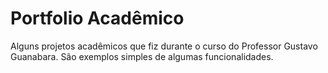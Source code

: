 # Portfolio Acadêmico
Alguns projetos acadêmicos que fiz durante o curso do Professor Gustavo Guanabara.
São exemplos simples de algumas funcionalidades.
